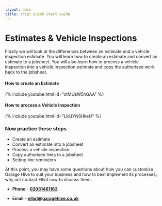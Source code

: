```yaml
---
layout: docs
title: Trial Quick Start Guide
---
```


#   Estimates & Vehicle Inspections

Finally we will look at the differences between an estimate and a vehicle inspection estimate. You will learn how to create an estimate and convert an estimate to a jobsheet. You will also learn how to process a vehicle inspection into a vehicle inspection estimate and copy the authorised work back to the jobsheet. 


####  How to create an Estimate

{% include youtube.html id="otMUsW5hGAA" %}

#### How to process a Vehicle Inspection

{% include youtube.html id="LldJYN6HkeU" %}


### Now practice these steps

* Create an estimate
* Convert an estimate into a jobsheet
* Process a vehicle inspection
* Copy authorised lines to a jobsheet
* Setting line reminders

At this point, you may have some questions about how you can customise Garage Hive to suit your business and how to best implement its processes; why not contact Elliot now to discuss them.

* **Phone** - [**02031461163**](tel:02031461163)

* **Email** - [**elliot@garagehive.co.uk**](mailto:elliot@garagehive.co.uk)
